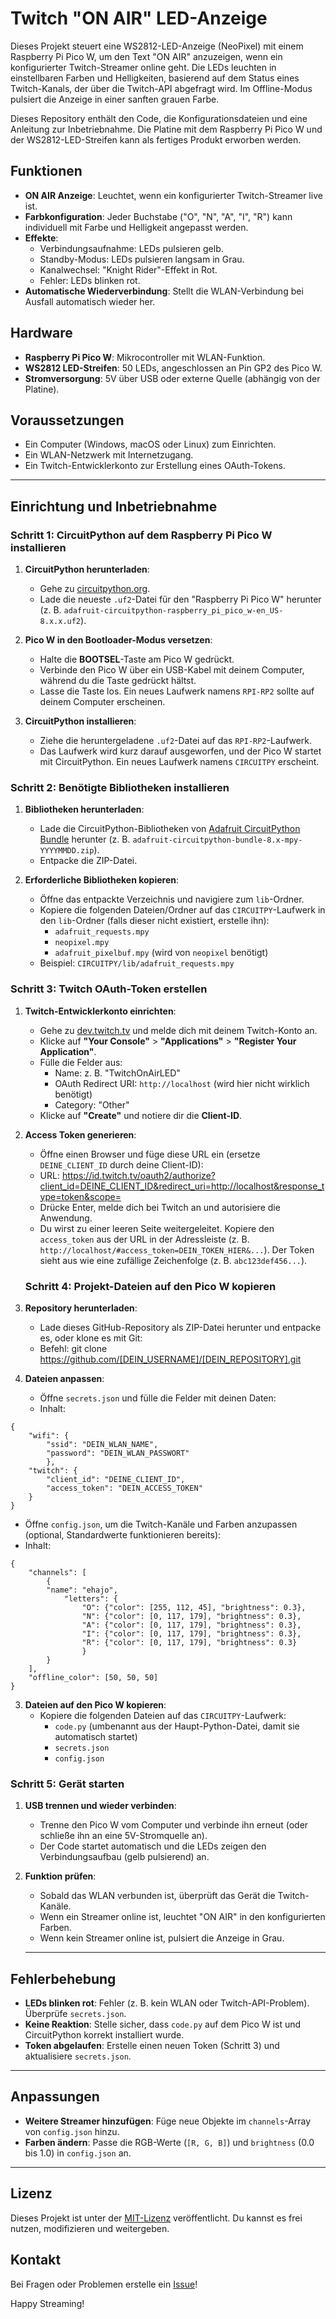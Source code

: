 # Twitch "ON AIR" LED-Anzeige

Dieses Projekt steuert eine WS2812-LED-Anzeige (NeoPixel) mit einem Raspberry Pi Pico W, um den Text "ON AIR" anzuzeigen, wenn ein konfigurierter Twitch-Streamer online geht. Die LEDs leuchten in einstellbaren Farben und Helligkeiten, basierend auf dem Status eines Twitch-Kanals, der über die Twitch-API abgefragt wird. Im Offline-Modus pulsiert die Anzeige in einer sanften grauen Farbe.

Dieses Repository enthält den Code, die Konfigurationsdateien und eine Anleitung zur Inbetriebnahme. Die Platine mit dem Raspberry Pi Pico W und der WS2812-LED-Streifen kann als fertiges Produkt erworben werden.
## Funktionen
- **ON AIR Anzeige**: Leuchtet, wenn ein konfigurierter Twitch-Streamer live ist.
- **Farbkonfiguration**: Jeder Buchstabe ("O", "N", "A", "I", "R") kann individuell mit Farbe und Helligkeit angepasst werden.
- **Effekte**:
  - Verbindungsaufnahme: LEDs pulsieren gelb.
  - Standby-Modus: LEDs pulsieren langsam in Grau.
  - Kanalwechsel: "Knight Rider"-Effekt in Rot.
  - Fehler: LEDs blinken rot.
- **Automatische Wiederverbindung**: Stellt die WLAN-Verbindung bei Ausfall automatisch wieder her.
## Hardware
- **Raspberry Pi Pico W**: Mikrocontroller mit WLAN-Funktion.
- **WS2812 LED-Streifen**: 50 LEDs, angeschlossen an Pin GP2 des Pico W.
- **Stromversorgung**: 5V über USB oder externe Quelle (abhängig von der Platine).

## Voraussetzungen
- Ein Computer (Windows, macOS oder Linux) zum Einrichten.
- Ein WLAN-Netzwerk mit Internetzugang.
- Ein Twitch-Entwicklerkonto zur Erstellung eines OAuth-Tokens.
---

## Einrichtung und Inbetriebnahme

### Schritt 1: CircuitPython auf dem Raspberry Pi Pico W installieren
1. **CircuitPython herunterladen**:
   - Gehe zu [circuitpython.org](https://circuitpython.org/board/raspberry_pi_pico_w/).
   - Lade die neueste `.uf2`-Datei für den "Raspberry Pi Pico W" herunter (z. B. `adafruit-circuitpython-raspberry_pi_pico_w-en_US-8.x.x.uf2`).

2. **Pico W in den Bootloader-Modus versetzen**:
   - Halte die **BOOTSEL**-Taste am Pico W gedrückt.
   - Verbinde den Pico W über ein USB-Kabel mit deinem Computer, während du die Taste gedrückt hältst.
   - Lasse die Taste los. Ein neues Laufwerk namens `RPI-RP2` sollte auf deinem Computer erscheinen.

3. **CircuitPython installieren**:
   - Ziehe die heruntergeladene `.uf2`-Datei auf das `RPI-RP2`-Laufwerk.
   - Das Laufwerk wird kurz darauf ausgeworfen, und der Pico W startet mit CircuitPython. Ein neues Laufwerk namens `CIRCUITPY` erscheint.

### Schritt 2: Benötigte Bibliotheken installieren
1. **Bibliotheken herunterladen**:
   - Lade die CircuitPython-Bibliotheken von [Adafruit CircuitPython Bundle](https://github.com/adafruit/Adafruit_CircuitPython_Bundle/releases) herunter (z. B. `adafruit-circuitpython-bundle-8.x-mpy-YYYYMMDD.zip`).
   - Entpacke die ZIP-Datei.

2. **Erforderliche Bibliotheken kopieren**:
   - Öffne das entpackte Verzeichnis und navigiere zum `lib`-Ordner.
   - Kopiere die folgenden Dateien/Ordner auf das `CIRCUITPY`-Laufwerk in den `lib`-Ordner (falls dieser nicht existiert, erstelle ihn):
     - `adafruit_requests.mpy`
     - `neopixel.mpy`
     - `adafruit_pixelbuf.mpy` (wird von `neopixel` benötigt)
   - Beispiel: `CIRCUITPY/lib/adafruit_requests.mpy`

### Schritt 3: Twitch OAuth-Token erstellen
1. **Twitch-Entwicklerkonto einrichten**:
   - Gehe zu [dev.twitch.tv](https://dev.twitch.tv/) und melde dich mit deinem Twitch-Konto an.
   - Klicke auf **"Your Console"** > **"Applications"** > **"Register Your Application"**.
   - Fülle die Felder aus:
     - Name: z. B. "TwitchOnAirLED"
     - OAuth Redirect URI: `http://localhost` (wird hier nicht wirklich benötigt)
     - Category: "Other"
   - Klicke auf **"Create"** und notiere dir die **Client-ID**.

2. **Access Token generieren**:
   - Öffne einen Browser und füge diese URL ein (ersetze `DEINE_CLIENT_ID` durch deine Client-ID):
   - URL: https://id.twitch.tv/oauth2/authorize?client_id=DEINE_CLIENT_ID&redirect_uri=http://localhost&response_type=token&scope=
   - Drücke Enter, melde dich bei Twitch an und autorisiere die Anwendung.
   - Du wirst zu einer leeren Seite weitergeleitet. Kopiere den `access_token` aus der URL in der Adressleiste (z. B. `http://localhost/#access_token=DEIN_TOKEN_HIER&...`). Der Token sieht aus wie eine zufällige Zeichenfolge (z. B. `abc123def456...`).
   ### Schritt 4: Projekt-Dateien auf den Pico W kopieren
1. **Repository herunterladen**:
   - Lade dieses GitHub-Repository als ZIP-Datei herunter und entpacke es, oder klone es mit Git:
   - Befehl: git clone https://github.com/[DEIN_USERNAME]/[DEIN_REPOSITORY].git

2. **Dateien anpassen**:
   - Öffne `secrets.json` und fülle die Felder mit deinen Daten:
   - Inhalt:
```
{
    "wifi": {
        "ssid": "DEIN_WLAN_NAME",
        "password": "DEIN_WLAN_PASSWORT"
        },
    "twitch": {
        "client_id": "DEINE_CLIENT_ID",
        "access_token": "DEIN_ACCESS_TOKEN"
    }
}
 ```
   - Öffne `config.json`, um die Twitch-Kanäle und Farben anzupassen (optional, Standardwerte funktionieren bereits):
   - Inhalt:
```
{
	"channels": [
		{
		"name": "ehajo",
			"letters": {
				"O": {"color": [255, 112, 45], "brightness": 0.3},
                "N": {"color": [0, 117, 179], "brightness": 0.3},
                "A": {"color": [0, 117, 179], "brightness": 0.3},
                "I": {"color": [0, 117, 179], "brightness": 0.3},
                "R": {"color": [0, 117, 179], "brightness": 0.3}
                }
		}
    ],
    "offline_color": [50, 50, 50]
}
```

3. **Dateien auf den Pico W kopieren**:
   - Kopiere die folgenden Dateien auf das `CIRCUITPY`-Laufwerk:
     - `code.py` (umbenannt aus der Haupt-Python-Datei, damit sie automatisch startet)
     - `secrets.json`
     - `config.json`

### Schritt 5: Gerät starten
1. **USB trennen und wieder verbinden**:
   - Trenne den Pico W vom Computer und verbinde ihn erneut (oder schließe ihn an eine 5V-Stromquelle an).
   - Der Code startet automatisch und die LEDs zeigen den Verbindungsaufbau (gelb pulsierend) an.

2. **Funktion prüfen**:
   - Sobald das WLAN verbunden ist, überprüft das Gerät die Twitch-Kanäle.
   - Wenn ein Streamer online ist, leuchtet "ON AIR" in den konfigurierten Farben.
   - Wenn kein Streamer online ist, pulsiert die Anzeige in Grau.
   ---

## Fehlerbehebung
- **LEDs blinken rot**: Fehler (z. B. kein WLAN oder Twitch-API-Problem). Überprüfe `secrets.json`.
- **Keine Reaktion**: Stelle sicher, dass `code.py` auf dem Pico W ist und CircuitPython korrekt installiert wurde.
- **Token abgelaufen**: Erstelle einen neuen Token (Schritt 3) und aktualisiere `secrets.json`.

---

## Anpassungen
- **Weitere Streamer hinzufügen**: Füge neue Objekte im `channels`-Array von `config.json` hinzu.
- **Farben ändern**: Passe die RGB-Werte (`[R, G, B]`) und `brightness` (0.0 bis 1.0) in `config.json` an.

---

## Lizenz
Dieses Projekt ist unter der [MIT-Lizenz](LICENSE) veröffentlicht. Du kannst es frei nutzen, modifizieren und weitergeben.

## Kontakt
Bei Fragen oder Problemen erstelle ein [Issue](https://github.com/ehajo/OnAir/issues)!

Happy Streaming!
